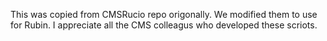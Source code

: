 This was copied from CMSRucio repo origonally. We modified them to use for Rubin. I appreciate all the CMS colleagus who developed these scriots.

